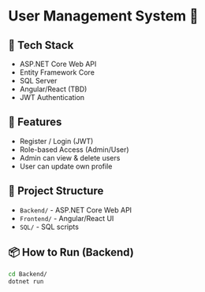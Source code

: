 # User Management System 🔐

## 🔧 Tech Stack
- ASP.NET Core Web API
- Entity Framework Core
- SQL Server
- Angular/React (TBD)
- JWT Authentication

## 🚀 Features
- Register / Login (JWT)
- Role-based Access (Admin/User)
- Admin can view & delete users
- User can update own profile

## 📂 Project Structure
- `Backend/` - ASP.NET Core Web API
- `Frontend/` - Angular/React UI
- `SQL/` - SQL scripts

## 📦 How to Run (Backend)
```bash
cd Backend/
dotnet run
